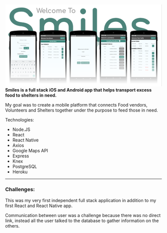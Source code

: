 ![Smiles Title](./readmeMedia/SmilesTitle.png)
**Smiles is a full stack iOS and Android app that helps transport excess food to shelters in need.**

My goal was to create a mobile platform that connects Food vendors, Volunteers and Shelters together under the purpose to feed those in need.

Technologies:
* Node.JS
* React
* React Native
* Axios
* Google Maps API
* Express
* Knex
* PostgreSQL
* Heroku

<hr>

### Challenges:

This was my very first independent full stack application in addition to my first React and React Native app.

Communication between user was a challenge because there was no direct link, instead all the user talked to the database to gather information on the others.
